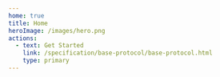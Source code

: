 ```yaml
---
home: true
title: Home
heroImage: /images/hero.png
actions:
  - text: Get Started
    link: /specification/base-protocol/base-protocol.html
    type: primary
---
```

